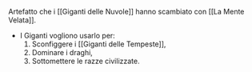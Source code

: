 Artefatto che i [[Giganti delle Nuvole]] hanno scambiato con [[La Mente Velata]].
  - I Giganti vogliono usarlo per:
     1. Sconfiggere i [[Giganti delle Tempeste]],
     2. Dominare i draghi,
     3. Sottomettere le razze civilizzate.